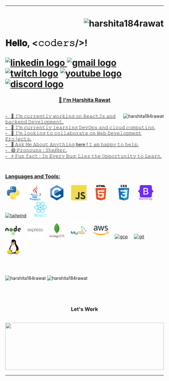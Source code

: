 <hr>
<h1 align="left">
  
<img align="left" height="150" src="https://camo.githubusercontent.com/1bccf360b3176699c2311bb48cc462b14bd872cdbc12775a68a2d18c823be833/68747470733a2f2f6d656469612e6c6963646e2e636f6d2f646d732f696d6167652f443536323241514866706a4c32333445436c772f6665656473686172652d736872696e6b5f323034385f313533362f302f313639333931313736373132383f653d3231343734383336343726763d6265746126743d4a325a476f6d66565f4f457a434b35374d48486f475741593863386b6d7a616c7076513635744e38623430" alt=""  />

<p align="right"> <img src="https://komarev.com/ghpvc/?username=harshita184rawat&label=Profile%20views&color=0e75b6&style=flat" alt="harshita184rawat" /> </p>

  
𝐇𝐞𝐥𝐥𝐨, <𝚌𝚘𝚍𝚎𝚛𝚜/>! 

<div align="left">
   <a href="https://www.linkedin.com/in/harshita-rawat-625b66222/">  <img src="https://img.shields.io/static/v1?message=LinkedIn&logo=linkedin&label=&color=0077B5&logoColor=white&labelColor=&style=for-the-badge" height="25" alt="linkedin logo"  />
</a>
  <a href="mailto:harshita.reenu184@gmail.com">  <img src="https://img.shields.io/static/v1?message=Gmail&logo=gmail&label=&color=D14836&logoColor=white&labelColor=&style=for-the-badge" height="25" alt="gmail logo"  />
   <a href="https://x.com/Harshit82527744">  <img src="https://img.shields.io/static/v1?message=Twitter&logo=x&label=&color=9146FF&logoColor=white&labelColor=&style=for-the-badge" height="25" alt="twitch logo"  /></a>
</a></a>
  <a href="https://www.youtube.com/channel/UCZ3ucSTT2bcKnhJADG8ILNA" ><img src="https://img.shields.io/static/v1?message=Youtube&logo=youtube&label=&color=FF0000&logoColor=white&labelColor=&style=for-the-badge" height="25" alt="youtube logo"  /></a> 
<a href="harshitarawat_">  <img src="https://img.shields.io/static/v1?message=Discord&logo=discord&label=&color=7289DA&logoColor=white&labelColor=&style=for-the-badge" height="25" alt="discord logo"  />
  
  
</div>

 </h1> 

  <h3 align="center">👋 I'm Harshita Rawat</h3>

 
<br>
<div>
  <img align="right" src="https://github-readme-stats.vercel.app/api/top-langs?username=harshita184rawat&show_icons=true&locale=en&layout=compact" alt="harshita184rawat" />
- &nbsp; 🔭 𝙸’𝚖 𝚌𝚞𝚛𝚛𝚎𝚗𝚝𝚕𝚢 𝚠𝚘𝚛𝚔𝚒𝚗𝚐 𝚘𝚗 𝚁𝚎𝚊𝚌𝚝𝙹𝚜 𝚊𝚗𝚍 𝚋𝚊𝚌𝚔𝚎𝚗𝚍 𝙳𝚎𝚟𝚎𝚕𝚘𝚙𝚖𝚎𝚗𝚝.  <br>
- &nbsp; 🌱 𝙸’𝚖 𝚌𝚞𝚛𝚛𝚎𝚗𝚝𝚕𝚢 𝚕𝚎𝚊𝚛𝚗𝚒𝚗𝚐 𝙳𝚎𝚟𝙾𝚙𝚜 𝚊𝚗𝚍 𝚌𝚕𝚘𝚞𝚍 𝚌𝚘𝚖𝚙𝚞𝚝𝚒𝚗𝚐. <br>
- &nbsp;  👯 𝙸’𝚖 𝚕𝚘𝚘𝚔𝚒𝚗𝚐 𝚝𝚘 𝚌𝚘𝚕𝚕𝚊𝚋𝚘𝚛𝚊𝚝𝚎 𝚘𝚗 𝚆𝚎𝚋 𝙳𝚎𝚟𝚎𝚕𝚘𝚙𝚖𝚎𝚗𝚝 𝙿𝚛𝚘𝚓𝚎𝚌𝚝𝚜.<br>
- &nbsp; 💬 𝙰𝚜𝚔 𝙼𝚎 𝙰𝚋𝚘𝚞𝚝 𝙰𝚗𝚢𝚝𝚑𝚒𝚗𝚐 here ! 𝙸 𝚊𝚖 𝚑𝚊𝚙𝚙𝚢 𝚝𝚘 𝚑𝚎𝚕𝚙. <br>
- &nbsp; 😄 𝙿𝚛𝚘𝚗𝚘𝚞𝚗𝚜 : 𝚂𝚑𝚎/𝙷𝚎𝚛. <br>
- &nbsp; ⚡ 𝙵𝚞𝚗 𝚏𝚊𝚌𝚝 : 𝙸𝚗 𝙴𝚟𝚎𝚛𝚢 𝙱𝚞𝚐: 𝙻𝚒𝚎𝚜 𝚝𝚑𝚎 𝙾𝚙𝚙𝚘𝚛𝚝𝚞𝚗𝚒𝚝𝚢 𝚝𝚘 𝙻𝚎𝚊𝚛𝚗. <br>
  
</div>
<br>

<h3 align="left">Languages and Tools:</h3>
<p >
  
 <a href="https://www.python.org" target="_blank" rel="noreferrer"> <img src="https://raw.githubusercontent.com/devicons/devicon/master/icons/python/python-original.svg" alt="python" width="50" height="50"/></a>&nbsp;&nbsp;&nbsp;&nbsp;&nbsp;<a href="https://www.java.com" target="_blank" rel="noreferrer"><img src="https://raw.githubusercontent.com/devicons/devicon/master/icons/java/java-original.svg" alt="java" width="50" height="50"/></a>&nbsp;&nbsp;&nbsp;&nbsp;&nbsp;<a href="https://www.cprogramming.com/" target="_blank" rel="noreferrer"><img src="https://raw.githubusercontent.com/devicons/devicon/master/icons/c/c-original.svg" alt="c" width="50" height="50"/></a>&nbsp;&nbsp;&nbsp;&nbsp;&nbsp;<a href="https://developer.mozilla.org/en-US/docs/Web/JavaScript" target="_blank" rel="noreferrer"><img src="https://raw.githubusercontent.com/devicons/devicon/master/icons/javascript/javascript-original.svg" alt="javascript" width="50" height="50"/></a>&nbsp;&nbsp;&nbsp;&nbsp;&nbsp;<a href="https://www.w3.org/html/" target="_blank" rel="noreferrer"><img src="https://raw.githubusercontent.com/devicons/devicon/master/icons/html5/html5-original-wordmark.svg" alt="html5" width="50" height="50"/></a>&nbsp;&nbsp;&nbsp;&nbsp;&nbsp; <a href="https://www.w3schools.com/css/" target="_blank" rel="noreferrer"><img src="https://raw.githubusercontent.com/devicons/devicon/master/icons/css3/css3-original-wordmark.svg" alt="css3" width="50" height="50"/></a>&nbsp;&nbsp;&nbsp;&nbsp;&nbsp;<a href="https://getbootstrap.com" target="_blank" rel="noreferrer"><img src="https://raw.githubusercontent.com/devicons/devicon/master/icons/bootstrap/bootstrap-plain-wordmark.svg" alt="bootstrap" width="50" height="50"/></a>&nbsp;&nbsp;&nbsp;&nbsp;&nbsp;<a href="https://tailwindcss.com/" target="_blank" rel="noreferrer"><img src="https://www.vectorlogo.zone/logos/tailwindcss/tailwindcss-icon.svg" alt="tailwind" width="50" height="50"/></a>&nbsp;&nbsp;&nbsp;&nbsp;&nbsp;<a href="https://reactjs.org/" target="_blank" rel="noreferrer"><img src="https://raw.githubusercontent.com/devicons/devicon/master/icons/react/react-original-wordmark.svg" alt="react" width="50" height="50"/></a>

</p>

<p>
  <a href="https://nodejs.org" target="_blank" rel="noreferrer"> <img src="https://raw.githubusercontent.com/devicons/devicon/master/icons/nodejs/nodejs-original-wordmark.svg" alt="nodejs" width="50" height="50"/></a>&nbsp;&nbsp;&nbsp;&nbsp;&nbsp;<a href="https://expressjs.com" target="_blank" rel="noreferrer"><img src="https://raw.githubusercontent.com/devicons/devicon/master/icons/express/express-original-wordmark.svg" alt="express" width="50" height="50"/></a>&nbsp;&nbsp;&nbsp;&nbsp;&nbsp;<a href="https://www.mongodb.com/" target="_blank" rel="noreferrer"><img src="https://raw.githubusercontent.com/devicons/devicon/master/icons/mongodb/mongodb-original-wordmark.svg" alt="mongodb" width="50" height="50"/></a>&nbsp;&nbsp;&nbsp;&nbsp;&nbsp;<a href="https://www.mysql.com/" target="_blank" rel="noreferrer"><img src="https://raw.githubusercontent.com/devicons/devicon/master/icons/mysql/mysql-original-wordmark.svg" alt="mysql" width="50" height="50"/></a>&nbsp;&nbsp;&nbsp;&nbsp;&nbsp;<a href="https://aws.amazon.com" target="_blank" rel="noreferrer"><img src="https://raw.githubusercontent.com/devicons/devicon/master/icons/amazonwebservices/amazonwebservices-original-wordmark.svg" alt="aws" width="50" height="50"/></a>&nbsp;&nbsp;&nbsp;&nbsp;&nbsp;<a href="https://cloud.google.com" target="_blank" rel="noreferrer"><img src="https://www.vectorlogo.zone/logos/google_cloud/google_cloud-icon.svg" alt="gcp" width="50" height="50"/></a>&nbsp;&nbsp;&nbsp;&nbsp;&nbsp;<a href="https://git-scm.com/" target="_blank" rel="noreferrer"><img src="https://www.vectorlogo.zone/logos/git-scm/git-scm-icon.svg" alt="git" width="50" height="50"/></a>&nbsp;&nbsp;&nbsp;&nbsp;&nbsp;<a href="https://www.linux.org/" target="_blank" rel="noreferrer"><img src="https://raw.githubusercontent.com/devicons/devicon/master/icons/linux/linux-original.svg" alt="linux" width="50" height="50"/></a> 
</p>

<br><br>

<div style={display:"flex"}>
  
<img src="https://github-readme-stats.vercel.app/api?username=harshita184rawat&show_icons=true&locale=en" alt="harshita184rawat" />
<img  src="https://github-readme-streak-stats.herokuapp.com/?user=harshita184rawat&" alt="harshita184rawat" />

</div>




<br>




###

###

<br clear="both">

###


<h3 align="center">Let's Work</h3>


<p>
<br>
<img height="150" width="100%" src="https://res.cloudinary.com/practicaldev/image/fetch/s--WG42pC9v--/c_imagga_scale,f_auto,fl_progressive,h_420,q_66,w_1000/https://thepracticaldev.s3.amazonaws.com/i/ffuqgmvrnn69g4641zos.gif"  />
  
</p>


<hr>


<!--
**Harshita184Rawat/Harshita184Rawat** is a ✨ _special_ ✨ repository because its `README.md` (this file) appears on your GitHub profile.

Here are some ideas to get you started:

- 🔭 I’m currently working on ...
- 🌱 I’m currently learning ...
- 👯 I’m looking to collaborate on ...
- 🤔 I’m looking for help with ...
- 💬 Ask me about ...
- 📫 How to reach me: ...
- 😄 Pronouns: ...
- ⚡ Fun fact: ...
-->
